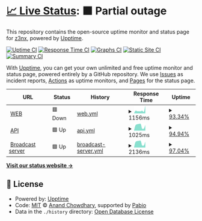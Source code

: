 # [📈 Live Status](https://demo.upptime.js.org): <!--live status--> **🟧 Partial outage**

This repository contains the open-source uptime monitor and status page for [z3nx](https://demo.upptime.js.org), powered by [Upptime](https://github.com/upptime/upptime).

[![Uptime CI](https://github.com/z3nx/ehr_uptime/workflows/Uptime%20CI/badge.svg)](https://github.com/z3nx/ehr_uptime/actions?query=workflow%3A%22Uptime+CI%22)
[![Response Time CI](https://github.com/z3nx/ehr_uptime/workflows/Response%20Time%20CI/badge.svg)](https://github.com/z3nx/ehr_uptime/actions?query=workflow%3A%22Response+Time+CI%22)
[![Graphs CI](https://github.com/z3nx/ehr_uptime/workflows/Graphs%20CI/badge.svg)](https://github.com/z3nx/ehr_uptime/actions?query=workflow%3A%22Graphs+CI%22)
[![Static Site CI](https://github.com/z3nx/ehr_uptime/workflows/Static%20Site%20CI/badge.svg)](https://github.com/z3nx/ehr_uptime/actions?query=workflow%3A%22Static+Site+CI%22)
[![Summary CI](https://github.com/z3nx/ehr_uptime/workflows/Summary%20CI/badge.svg)](https://github.com/z3nx/ehr_uptime/actions?query=workflow%3A%22Summary+CI%22)

With [Upptime](https://upptime.js.org), you can get your own unlimited and free uptime monitor and status page, powered entirely by a GitHub repository. We use [Issues](https://github.com/z3nx/ehr_uptime/issues) as incident reports, [Actions](https://github.com/z3nx/ehr_uptime/actions) as uptime monitors, and [Pages](https://demo.upptime.js.org) for the status page.

<!--start: status pages-->
<!-- This summary is generated by Upptime (https://github.com/upptime/upptime) -->
<!-- Do not edit this manually, your changes will be overwritten -->
<!-- prettier-ignore -->
| URL | Status | History | Response Time | Uptime |
| --- | ------ | ------- | ------------- | ------ |
| <img alt="" src="https://icons.duckduckgo.com/ip3/eternalharmonyradio.com.ico" height="13"> [WEB](https://eternalharmonyradio.com/) | 🟥 Down | [web.yml](https://github.com/zn3x/ehr_status/commits/HEAD/history/web.yml) | <details><summary><img alt="Response time graph" src="./graphs/web/response-time-week.png" height="20"> 1156ms</summary><br><a href="https://status.eternalharmonyradio.com/history/web"><img alt="Response time 715" src="https://img.shields.io/endpoint?url=https%3A%2F%2Fraw.githubusercontent.com%2Fzn3x%2Fehr_status%2FHEAD%2Fapi%2Fweb%2Fresponse-time.json"></a><br><a href="https://status.eternalharmonyradio.com/history/web"><img alt="24-hour response time 2075" src="https://img.shields.io/endpoint?url=https%3A%2F%2Fraw.githubusercontent.com%2Fzn3x%2Fehr_status%2FHEAD%2Fapi%2Fweb%2Fresponse-time-day.json"></a><br><a href="https://status.eternalharmonyradio.com/history/web"><img alt="7-day response time 1156" src="https://img.shields.io/endpoint?url=https%3A%2F%2Fraw.githubusercontent.com%2Fzn3x%2Fehr_status%2FHEAD%2Fapi%2Fweb%2Fresponse-time-week.json"></a><br><a href="https://status.eternalharmonyradio.com/history/web"><img alt="30-day response time 755" src="https://img.shields.io/endpoint?url=https%3A%2F%2Fraw.githubusercontent.com%2Fzn3x%2Fehr_status%2FHEAD%2Fapi%2Fweb%2Fresponse-time-month.json"></a><br><a href="https://status.eternalharmonyradio.com/history/web"><img alt="1-year response time 715" src="https://img.shields.io/endpoint?url=https%3A%2F%2Fraw.githubusercontent.com%2Fzn3x%2Fehr_status%2FHEAD%2Fapi%2Fweb%2Fresponse-time-year.json"></a></details> | <details><summary><a href="https://status.eternalharmonyradio.com/history/web">93.34%</a></summary><a href="https://status.eternalharmonyradio.com/history/web"><img alt="All-time uptime 99.57%" src="https://img.shields.io/endpoint?url=https%3A%2F%2Fraw.githubusercontent.com%2Fzn3x%2Fehr_status%2FHEAD%2Fapi%2Fweb%2Fuptime.json"></a><br><a href="https://status.eternalharmonyradio.com/history/web"><img alt="24-hour uptime 53.39%" src="https://img.shields.io/endpoint?url=https%3A%2F%2Fraw.githubusercontent.com%2Fzn3x%2Fehr_status%2FHEAD%2Fapi%2Fweb%2Fuptime-day.json"></a><br><a href="https://status.eternalharmonyradio.com/history/web"><img alt="7-day uptime 93.34%" src="https://img.shields.io/endpoint?url=https%3A%2F%2Fraw.githubusercontent.com%2Fzn3x%2Fehr_status%2FHEAD%2Fapi%2Fweb%2Fuptime-week.json"></a><br><a href="https://status.eternalharmonyradio.com/history/web"><img alt="30-day uptime 98.34%" src="https://img.shields.io/endpoint?url=https%3A%2F%2Fraw.githubusercontent.com%2Fzn3x%2Fehr_status%2FHEAD%2Fapi%2Fweb%2Fuptime-month.json"></a><br><a href="https://status.eternalharmonyradio.com/history/web"><img alt="1-year uptime 99.57%" src="https://img.shields.io/endpoint?url=https%3A%2F%2Fraw.githubusercontent.com%2Fzn3x%2Fehr_status%2FHEAD%2Fapi%2Fweb%2Fuptime-year.json"></a></details>
| <img alt="" src="https://icons.duckduckgo.com/ip3/eternalharmonyradio.com.ico" height="13"> [API](https://eternalharmonyradio.com/api/v1/status) | 🟩 Up | [api.yml](https://github.com/zn3x/ehr_status/commits/HEAD/history/api.yml) | <details><summary><img alt="Response time graph" src="./graphs/api/response-time-week.png" height="20"> 1025ms</summary><br><a href="https://status.eternalharmonyradio.com/history/api"><img alt="Response time 148" src="https://img.shields.io/endpoint?url=https%3A%2F%2Fraw.githubusercontent.com%2Fzn3x%2Fehr_status%2FHEAD%2Fapi%2Fapi%2Fresponse-time.json"></a><br><a href="https://status.eternalharmonyradio.com/history/api"><img alt="24-hour response time 1512" src="https://img.shields.io/endpoint?url=https%3A%2F%2Fraw.githubusercontent.com%2Fzn3x%2Fehr_status%2FHEAD%2Fapi%2Fapi%2Fresponse-time-day.json"></a><br><a href="https://status.eternalharmonyradio.com/history/api"><img alt="7-day response time 1025" src="https://img.shields.io/endpoint?url=https%3A%2F%2Fraw.githubusercontent.com%2Fzn3x%2Fehr_status%2FHEAD%2Fapi%2Fapi%2Fresponse-time-week.json"></a><br><a href="https://status.eternalharmonyradio.com/history/api"><img alt="30-day response time 475" src="https://img.shields.io/endpoint?url=https%3A%2F%2Fraw.githubusercontent.com%2Fzn3x%2Fehr_status%2FHEAD%2Fapi%2Fapi%2Fresponse-time-month.json"></a><br><a href="https://status.eternalharmonyradio.com/history/api"><img alt="1-year response time 148" src="https://img.shields.io/endpoint?url=https%3A%2F%2Fraw.githubusercontent.com%2Fzn3x%2Fehr_status%2FHEAD%2Fapi%2Fapi%2Fresponse-time-year.json"></a></details> | <details><summary><a href="https://status.eternalharmonyradio.com/history/api">94.94%</a></summary><a href="https://status.eternalharmonyradio.com/history/api"><img alt="All-time uptime 99.66%" src="https://img.shields.io/endpoint?url=https%3A%2F%2Fraw.githubusercontent.com%2Fzn3x%2Fehr_status%2FHEAD%2Fapi%2Fapi%2Fuptime.json"></a><br><a href="https://status.eternalharmonyradio.com/history/api"><img alt="24-hour uptime 64.56%" src="https://img.shields.io/endpoint?url=https%3A%2F%2Fraw.githubusercontent.com%2Fzn3x%2Fehr_status%2FHEAD%2Fapi%2Fapi%2Fuptime-day.json"></a><br><a href="https://status.eternalharmonyradio.com/history/api"><img alt="7-day uptime 94.94%" src="https://img.shields.io/endpoint?url=https%3A%2F%2Fraw.githubusercontent.com%2Fzn3x%2Fehr_status%2FHEAD%2Fapi%2Fapi%2Fuptime-week.json"></a><br><a href="https://status.eternalharmonyradio.com/history/api"><img alt="30-day uptime 98.84%" src="https://img.shields.io/endpoint?url=https%3A%2F%2Fraw.githubusercontent.com%2Fzn3x%2Fehr_status%2FHEAD%2Fapi%2Fapi%2Fuptime-month.json"></a><br><a href="https://status.eternalharmonyradio.com/history/api"><img alt="1-year uptime 99.66%" src="https://img.shields.io/endpoint?url=https%3A%2F%2Fraw.githubusercontent.com%2Fzn3x%2Fehr_status%2FHEAD%2Fapi%2Fapi%2Fuptime-year.json"></a></details>
| <img alt="" src="https://icons.duckduckgo.com/ip3/eternalharmonyradio.com.ico" height="13"> [Broadcast server](https://eternalharmonyradio.com/radio/invalid_stream.mp3) | 🟩 Up | [broadcast-server.yml](https://github.com/zn3x/ehr_status/commits/HEAD/history/broadcast-server.yml) | <details><summary><img alt="Response time graph" src="./graphs/broadcast-server/response-time-week.png" height="20"> 2136ms</summary><br><a href="https://status.eternalharmonyradio.com/history/broadcast-server"><img alt="Response time 305" src="https://img.shields.io/endpoint?url=https%3A%2F%2Fraw.githubusercontent.com%2Fzn3x%2Fehr_status%2FHEAD%2Fapi%2Fbroadcast-server%2Fresponse-time.json"></a><br><a href="https://status.eternalharmonyradio.com/history/broadcast-server"><img alt="24-hour response time 2969" src="https://img.shields.io/endpoint?url=https%3A%2F%2Fraw.githubusercontent.com%2Fzn3x%2Fehr_status%2FHEAD%2Fapi%2Fbroadcast-server%2Fresponse-time-day.json"></a><br><a href="https://status.eternalharmonyradio.com/history/broadcast-server"><img alt="7-day response time 2136" src="https://img.shields.io/endpoint?url=https%3A%2F%2Fraw.githubusercontent.com%2Fzn3x%2Fehr_status%2FHEAD%2Fapi%2Fbroadcast-server%2Fresponse-time-week.json"></a><br><a href="https://status.eternalharmonyradio.com/history/broadcast-server"><img alt="30-day response time 1043" src="https://img.shields.io/endpoint?url=https%3A%2F%2Fraw.githubusercontent.com%2Fzn3x%2Fehr_status%2FHEAD%2Fapi%2Fbroadcast-server%2Fresponse-time-month.json"></a><br><a href="https://status.eternalharmonyradio.com/history/broadcast-server"><img alt="1-year response time 305" src="https://img.shields.io/endpoint?url=https%3A%2F%2Fraw.githubusercontent.com%2Fzn3x%2Fehr_status%2FHEAD%2Fapi%2Fbroadcast-server%2Fresponse-time-year.json"></a></details> | <details><summary><a href="https://status.eternalharmonyradio.com/history/broadcast-server">97.04%</a></summary><a href="https://status.eternalharmonyradio.com/history/broadcast-server"><img alt="All-time uptime 99.77%" src="https://img.shields.io/endpoint?url=https%3A%2F%2Fraw.githubusercontent.com%2Fzn3x%2Fehr_status%2FHEAD%2Fapi%2Fbroadcast-server%2Fuptime.json"></a><br><a href="https://status.eternalharmonyradio.com/history/broadcast-server"><img alt="24-hour uptime 79.26%" src="https://img.shields.io/endpoint?url=https%3A%2F%2Fraw.githubusercontent.com%2Fzn3x%2Fehr_status%2FHEAD%2Fapi%2Fbroadcast-server%2Fuptime-day.json"></a><br><a href="https://status.eternalharmonyradio.com/history/broadcast-server"><img alt="7-day uptime 97.04%" src="https://img.shields.io/endpoint?url=https%3A%2F%2Fraw.githubusercontent.com%2Fzn3x%2Fehr_status%2FHEAD%2Fapi%2Fbroadcast-server%2Fuptime-week.json"></a><br><a href="https://status.eternalharmonyradio.com/history/broadcast-server"><img alt="30-day uptime 99.32%" src="https://img.shields.io/endpoint?url=https%3A%2F%2Fraw.githubusercontent.com%2Fzn3x%2Fehr_status%2FHEAD%2Fapi%2Fbroadcast-server%2Fuptime-month.json"></a><br><a href="https://status.eternalharmonyradio.com/history/broadcast-server"><img alt="1-year uptime 99.77%" src="https://img.shields.io/endpoint?url=https%3A%2F%2Fraw.githubusercontent.com%2Fzn3x%2Fehr_status%2FHEAD%2Fapi%2Fbroadcast-server%2Fuptime-year.json"></a></details>

<!--end: status pages-->

[**Visit our status website →**](https://demo.upptime.js.org)

## 📄 License

- Powered by: [Upptime](https://github.com/upptime/upptime)
- Code: [MIT](./LICENSE) © [Anand Chowdhary](https://anandchowdhary.com), supported by [Pabio](https://pabio.com)
- Data in the `./history` directory: [Open Database License](https://opendatacommons.org/licenses/odbl/1-0/)
